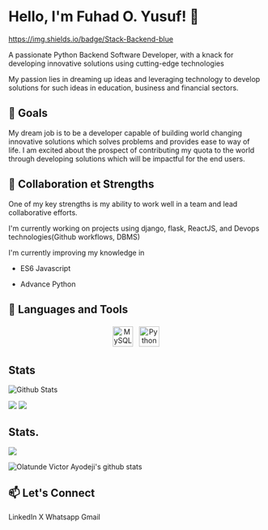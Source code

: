 # Hello, I'm Fuhad O. Yusuf! 👋
https://img.shields.io/badge/Stack-Backend-blue

<p>A passionate Python Backend Software Developer, with a knack for developing innovative solutions using cutting-edge technologies</p>
My passion lies in dreaming up ideas and leveraging technology to develop solutions for such ideas in education, business and financial sectors.

## 🌱 Goals

My dream job is to be a developer capable of building world changing innovative solutions which solves problems and provides ease to way of life.
I am excited about the prospect of contributing my quota to the world through developing solutions which will be impactful for the end users.

## 🤝 Collaboration et Strengths

One of my key strengths is my ability to work well in a team and lead collaborative efforts.

I'm currently working on projects using django, flask, ReactJS, and Devops technologies(Github workflows, DBMS)

I'm currently improving my knowledge in 

- ES6 Javascript
    
- Advance Python

## 🔧 Languages and Tools

<p align='center'>
    <img title="MySQL" alt="MySQL" src="https://raw.githubusercontent.com/Thomas-George-T/Thomas-George-T/master/assets/mysql.svg" width="40" height="40" style="vertical-align:down; margin:4px"/>
    <img title="Python" alt="Python" src="https://raw.githubusercontent.com/Thomas-George-T/Thomas-George-T/master/assets/python.svg" width="40" height="40" style="vertical-align:down; margin:4px"/>
</p>

## Stats
![Github Stats](https://github-readme-stats.vercel.app/api?username=phurhard&bg_color=30,e96443,904e95&title_color=fff&text_color=fff)

![](https://raw.githubusercontent.com/phurhard/github-stats-transparent/output/generated/overview.svg)
![](https://raw.githubusercontent.com/phurhard/github-stats-transparent/output/generated/languages.svg)


## Stats.
 <p><img align="center" src="https://github-readme-stats.vercel.app/api/top-langs/?username=Re1gns&layout=compact&theme=dark&hide_border=false" /></p>
<p><img align="center" src="https://github-readme-stats.vercel.app/api?username=Re1gns&show_icons=true&include_all_commits=true&count_private=true&layout=compact&theme=dark&hide_border=false&border_radius=2&hide=contribs" alt="Olatunde Victor Ayodeji's github stats" /></p>

## 📫 Let's Connect
LinkedIn
X
Whatsapp
Gmail